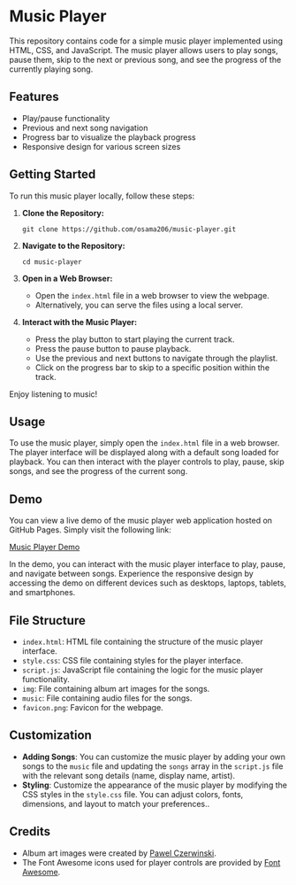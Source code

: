 # Music Player

This repository contains code for a simple music player implemented using HTML, CSS, and JavaScript. The music player allows users to play songs, pause them, skip to the next or previous song, and see the progress of the currently playing song.

## Features

- Play/pause functionality
- Previous and next song navigation
- Progress bar to visualize the playback progress
- Responsive design for various screen sizes

## Getting Started

To run this music player locally, follow these steps:

1. **Clone the Repository:**
   ```
   git clone https://github.com/osama206/music-player.git
   ```

2. **Navigate to the Repository:**
   ```
   cd music-player
   ```

3. **Open in a Web Browser:**
   - Open the `index.html` file in a web browser to view the webpage.
   - Alternatively, you can serve the files using a local server.

4. **Interact with the Music Player:**
   - Press the play button to start playing the current track.
   - Press the pause button to pause playback.
   - Use the previous and next buttons to navigate through the playlist.
   - Click on the progress bar to skip to a specific position within the track.

Enjoy listening to music!

## Usage

To use the music player, simply open the `index.html` file in a web browser. The player interface will be displayed along with a default song loaded for playback. You can then interact with the player controls to play, pause, skip songs, and see the progress of the current song.

## Demo

You can view a live demo of the music player web application hosted on GitHub Pages. Simply visit the following link:

[Music Player Demo](https://osama206.github.io/music-player/)

In the demo, you can interact with the music player interface to play, pause, and navigate between songs. Experience the responsive design by accessing the demo on different devices such as desktops, laptops, tablets, and smartphones.

## File Structure

- `index.html`: HTML file containing the structure of the music player interface.
- `style.css`: CSS file containing styles for the player interface.
- `script.js`: JavaScript file containing the logic for the music player functionality.
- `img`: File containing album art images for the songs.
- `music`: File containing audio files for the songs.
- `favicon.png`: Favicon for the webpage.


## Customization

- **Adding Songs**: You can customize the music player by adding your own songs to the `music` file and updating the `songs` array in the `script.js` file with the relevant song details (name, display name, artist).
- **Styling**: Customize the appearance of the music player by modifying the CSS styles in the `style.css` file. You can adjust colors, fonts, dimensions, and layout to match your preferences..

## Credits

- Album art images were created by [Pawel Czerwinski](https://unsplash.com/@pawel_czerwinski).
- The Font Awesome icons used for player controls are provided by [Font Awesome](https://fontawesome.com/).

